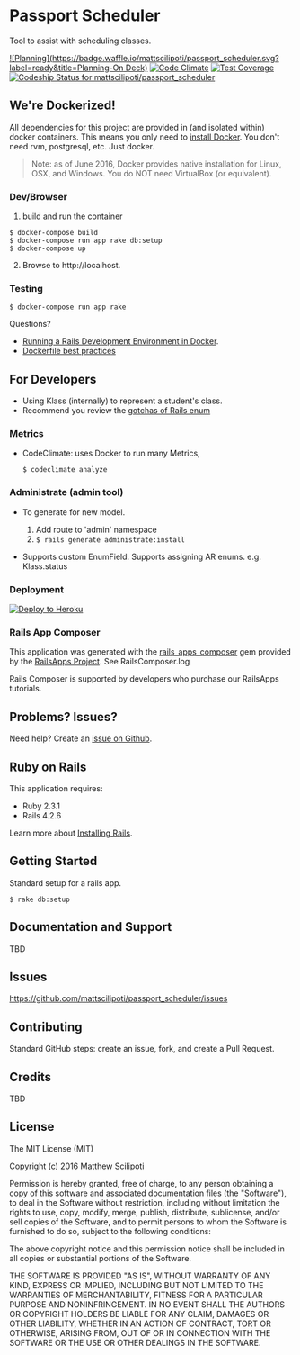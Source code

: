 Passport Scheduler
================

Tool to assist with scheduling classes.

[![Planning](https://badge.waffle.io/mattscilipoti/passport_scheduler.svg?label=ready&title=Planning-On Deck)](http://waffle.io/mattscilipoti/passport_scheduler)
[![Code Climate](https://codeclimate.com/github/mattscilipoti/passport_scheduler/badges/gpa.svg)](https://codeclimate.com/github/mattscilipoti/passport_scheduler)
[![Test Coverage](https://codeclimate.com/github/mattscilipoti/passport_scheduler/badges/coverage.svg)](https://codeclimate.com/github/mattscilipoti/passport_scheduler/coverage)
[ ![Codeship Status for mattscilipoti/passport_scheduler](https://codeship.com/projects/089a0130-1083-0134-9c2b-728415b5360a/status?branch=master)](https://codeship.com/projects/157008)

We're Dockerized!
-----------------

All dependencies for this project are provided in (and isolated within) docker containers.  This means you only need to [install Docker](https://docs.docker.com/engine/installation/).  You don't need rvm, postgresql, etc.  Just docker.
> Note: as of June 2016, Docker provides native installation for Linux, OSX, and Windows.  You do NOT need VirtualBox (or equivalent).

### Dev/Browser

1. build and run the container
  ```
  $ docker-compose build
  $ docker-compose run app rake db:setup
  $ docker-compose up
  ```

2. Browse to http://localhost.

### Testing

```
$ docker-compose run app rake
```

Questions?
- [Running a Rails Development Environment in Docker](https://blog.codeship.com/running-rails-development-environment-docker/).
- [Dockerfile best practices](https://docs.docker.com/engine/userguide/eng-image/dockerfile_best-practices/)

For Developers
-----------------

- Using Klass (internally) to represent a student's class.
- Recommend you review the [gotchas of Rails enum](https://hackhands.com/ruby-on-enums-queries-and-rails-4-1/)

### Metrics

- CodeClimate: uses Docker to run many Metrics,
   ```
   $ codeclimate analyze
  ```

### Administrate (admin tool)

- To generate for new model.
  1. Add route to 'admin' namespace
  2. `$ rails generate administrate:install`

- Supports custom EnumField.  Supports assigning AR enums. e.g. Klass.status

### Deployment

[![Deploy to Heroku](https://www.herokucdn.com/deploy/button.png)](https://heroku.com/deploy)

### Rails App Composer

This application was generated with the [rails_apps_composer](https://github.com/RailsApps/rails_apps_composer) gem
provided by the [RailsApps Project](http://railsapps.github.io/).  See RailsComposer.log

Rails Composer is supported by developers who purchase our RailsApps tutorials.

Problems? Issues?
-----------

Need help? Create an [issue on Github](https://github.com/mattscilipoti/passport_scheduler/issues/new).


Ruby on Rails
-------------

This application requires:

- Ruby 2.3.1
- Rails 4.2.6

Learn more about [Installing Rails](http://railsapps.github.io/installing-rails.html).

Getting Started
---------------

Standard setup for a rails app.
```
$ rake db:setup
```

Documentation and Support
-------------------------
TBD

Issues
-------------
https://github.com/mattscilipoti/passport_scheduler/issues

Contributing
------------
Standard GitHub steps: create an issue, fork, and create a Pull Request.

Credits
-------
TBD

License
-------
The MIT License (MIT)

Copyright (c) 2016 Matthew Scilipoti

Permission is hereby granted, free of charge, to any person obtaining a copy of this software and associated documentation files (the "Software"), to deal in the Software without restriction, including without limitation the rights to use, copy, modify, merge, publish, distribute, sublicense, and/or sell copies of the Software, and to permit persons to whom the Software is furnished to do so, subject to the following conditions:

The above copyright notice and this permission notice shall be included in all copies or substantial portions of the Software.

THE SOFTWARE IS PROVIDED "AS IS", WITHOUT WARRANTY OF ANY KIND, EXPRESS OR IMPLIED, INCLUDING BUT NOT LIMITED TO THE WARRANTIES OF MERCHANTABILITY, FITNESS FOR A PARTICULAR PURPOSE AND NONINFRINGEMENT. IN NO EVENT SHALL THE AUTHORS OR COPYRIGHT HOLDERS BE LIABLE FOR ANY CLAIM, DAMAGES OR OTHER LIABILITY, WHETHER IN AN ACTION OF CONTRACT, TORT OR OTHERWISE, ARISING FROM, OUT OF OR IN CONNECTION WITH THE SOFTWARE OR THE USE OR OTHER DEALINGS IN THE SOFTWARE.
